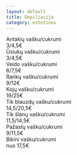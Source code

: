 ```yaml
---
layout: default
title: Depiliacija
category: estetines
---
```



<div class="col-lg-8 col-md-8 col-sm-8 col-xs-12">
<div class="row top-price-row"><div class="name-tag col-lg-3 col-md-3 col-sm-3 col-xs-12">Antakių vašku/cukrumi</div><div class="price-tag col-lg-2 col-md-2 col-sm-2 col-xs-6">3/4,5€</div></div>
	<div class="row colored-row"><div class="name-tag col-lg-3 col-md-3 col-sm-3 col-xs-12">Ūsiukų vašku/cukrumi</div><div class="price-tag col-lg-2 col-md-2 col-sm-2 col-xs-6">3/4,5€</div></div>
	<div class="row"><div class="name-tag col-lg-3 col-md-3 col-sm-3 col-xs-12">Veido vašku/cukrumi</div><div class="price-tag col-lg-2 col-md-2 col-sm-2 col-xs-6">6/7,5€</div></div>
	<div class="row colored-row"><div class="name-tag col-lg-3 col-md-3 col-sm-3 col-xs-12">Rankų vašku/cukrumi</div><div class="time-tag col-lg-2 col-md-2 col-sm-2 col-xs-6">9/12€</div></div>
	<div class="row"><div class="name-tag col-lg-3 col-md-3 col-sm-3 col-xs-12">Kojų vašku/cukrumi</div><div class="price-tag col-lg-2 col-md-2 col-sm-2 col-xs-6">19/25€</div></div>
	<div class="row colored-row"><div class="name-tag col-lg-3 col-md-3 col-sm-3 col-xs-12">Tik blauzdų vašku/cukrumi</div><div class="price-tag col-lg-2 col-md-2 col-sm-2 col-xs-6">14,5/20,5€</div></div>
	<div class="row"><div class="name-tag col-lg-3 col-md-3 col-sm-3 col-xs-12">Tik šlanų vašku/cukrumi</div><div class="price-tag col-lg-2 col-md-2 col-sm-2 col-xs-6">11,5/14,5€</div></div>
	<div class="row colored-row"><div class="name-tag col-lg-3 col-md-3 col-sm-3col-xs-12">Pažastų vašku/cukrumi</div><div class="price-tag col-lg-2 col-md-2 col-sm-2 col-xs-6">9/11,5€</div></div>
	<div class="row"><div class="name-tag col-lg-3 col-md-3 col-sm-3col-xs-12">Bikini vašku/cukrumi</div><div class="price-tag col-lg-2 col-md-2 col-sm-2 col-xs-6">nuo 17,5€</div></div>
</div>
